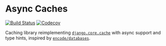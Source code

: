 # Async Caches

[![Build Status](https://travis-ci.org/rafalp/async-caches.svg?branch=master)](https://travis-ci.org/rafalp/async-caches)
[![Codecov](https://codecov.io/gh/rafalp/async-caches/branch/master/graph/badge.svg)](https://codecov.io/gh/rafalp/async-caches)

Caching library reimplementing [`django.core.cache`](https://docs.djangoproject.com/en/2.2/topics/cache/#the-low-level-cache-api) with async support and type hints, inspired by [`encode/databases`](https://github.com/encode/databases).

